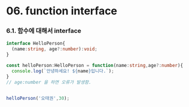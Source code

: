 # 06. function interface

### 6.1. 함수에 대해서 interface

```ts
interface HelloPerson{
  (name:string, age?:number):void;
}

const helloPerson:HelloPerson = function(name:string,age?:number){
  console.log(`안녕하세요! ${name}입니다.`);
}
// age:number 을 하면 오류가 발생함.


helloPerson('오태권',30);
```